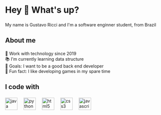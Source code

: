 <h1 align="left">Hey 👋 What's up?</h1>

###

<p align="left">My name is Gustavo Ricci and I'm a software enginner student, from Brazil</p>

###

<h2 align="left">About me</h2>

###

<p align="left">💼 Work with technology since 2019<br>📚 I'm currently learning data structure<br>🎯 Goals: I want to be a good back end developer<br>🎲 Fun fact: I like developing games in my spare time</p>

###

<h2 align="left">I code with</h2>

###

<div align="left">
  <img src="https://cdn.jsdelivr.net/gh/devicons/devicon/icons/java/java-original.svg" height="40" alt="java logo"  />
  <img width="12" />
  <img src="https://cdn.jsdelivr.net/gh/devicons/devicon/icons/python/python-original.svg" height="40" alt="python logo"  />
  <img width="12" /> 
  <img src="https://cdn.jsdelivr.net/gh/devicons/devicon/icons/html5/html5-original.svg" height="40" alt="html5 logo"  />
  <img width="12" />
  <img src="https://cdn.jsdelivr.net/gh/devicons/devicon/icons/css3/css3-original.svg" height="40" alt="css3 logo"  />
  <img width="12" />
  <img src="https://cdn.jsdelivr.net/gh/devicons/devicon/icons/javascript/javascript-original.svg" height="40" alt="javascript logo"  />
</div>

###
